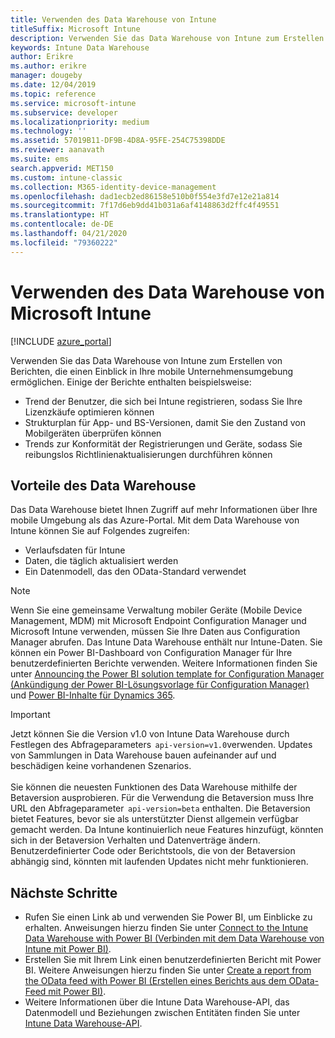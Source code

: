 ```yaml
---
title: Verwenden des Data Warehouse von Intune
titleSuffix: Microsoft Intune
description: Verwenden Sie das Data Warehouse von Intune zum Erstellen von Berichten, die einen Einblick in Ihre mobile Unternehmensumgebung ermöglichen.
keywords: Intune Data Warehouse
author: Erikre
ms.author: erikre
manager: dougeby
ms.date: 12/04/2019
ms.topic: reference
ms.service: microsoft-intune
ms.subservice: developer
ms.localizationpriority: medium
ms.technology: ''
ms.assetid: 57019B11-DF9B-4D8A-95FE-254C75398DDE
ms.reviewer: aanavath
ms.suite: ems
search.appverid: MET150
ms.custom: intune-classic
ms.collection: M365-identity-device-management
ms.openlocfilehash: dad1ecb2ed86158e510b0f554e3fd7e12e21a814
ms.sourcegitcommit: 7f17d6eb9dd41b031a6af4148863d2ffc4f49551
ms.translationtype: HT
ms.contentlocale: de-DE
ms.lasthandoff: 04/21/2020
ms.locfileid: "79360222"
---
```

# <a name="use-the-microsoft-intune-data-warehouse"></a>Verwenden des Data Warehouse von Microsoft Intune

[!INCLUDE [azure_portal](../includes/azure_portal.md)]

Verwenden Sie das Data Warehouse von Intune zum Erstellen von Berichten, die einen Einblick in Ihre mobile Unternehmensumgebung ermöglichen. Einige der Berichte enthalten beispielsweise:
- Trend der Benutzer, die sich bei Intune registrieren, sodass Sie Ihre Lizenzkäufe optimieren können
- Strukturplan für App- und BS-Versionen, damit Sie den Zustand von Mobilgeräten überprüfen können
- Trends zur Konformität der Registrierungen und Geräte, sodass Sie reibungslos Richtlinienaktualisierungen durchführen können

## <a name="data-warehouse-benefits"></a>Vorteile des Data Warehouse

Das Data Warehouse bietet Ihnen Zugriff auf mehr Informationen über Ihre mobile Umgebung als das Azure-Portal. Mit dem Data Warehouse von Intune können Sie auf Folgendes zugreifen:

- Verlaufsdaten für Intune
- Daten, die täglich aktualisiert werden
- Ein Datenmodell, das den OData-Standard verwendet

> [!Note]
> Wenn Sie eine gemeinsame Verwaltung mobiler Geräte (Mobile Device Management, MDM) mit Microsoft Endpoint Configuration Manager und Microsoft Intune verwenden, müssen Sie Ihre Daten aus Configuration Manager abrufen. Das Intune Data Warehouse enthält nur Intune-Daten. Sie können ein Power BI-Dashboard von Configuration Manager für Ihre benutzerdefinierten Berichte verwenden. Weitere Informationen finden Sie unter [Announcing the Power BI solution template for Configuration Manager (Ankündigung der Power BI-Lösungsvorlage für Configuration Manager)](https://powerbi.microsoft.com/blog/sccm-solution-template) und [Power BI-Inhalte für Dynamics 365](https://docs.microsoft.com/dynamics365/unified-operations/dev-itpro/analytics/power-bi-home-page).

> [!Important]  
> Jetzt können Sie die Version v1.0 von Intune Data Warehouse durch Festlegen des Abfrageparameters  `api-version=v1.0`verwenden. Updates von Sammlungen in Data Warehouse bauen aufeinander auf und beschädigen keine vorhandenen Szenarios.<br><br>
> Sie können die neuesten Funktionen des Data Warehouse mithilfe der Betaversion ausprobieren. Für die Verwendung die Betaversion muss Ihre URL den Abfrageparameter  `api-version=beta` enthalten. Die Betaversion bietet Features, bevor sie als unterstützter Dienst allgemein verfügbar gemacht werden. Da Intune kontinuierlich neue Features hinzufügt, könnten sich in der Betaversion Verhalten und Datenverträge ändern. Benutzerdefinierter Code oder Berichtstools, die von der Betaversion abhängig sind, könnten mit laufenden Updates nicht mehr funktionieren.

## <a name="next-steps"></a>Nächste Schritte

- Rufen Sie einen Link ab und verwenden Sie Power BI, um Einblicke zu erhalten. Anweisungen hierzu finden Sie unter [Connect to the Intune Data Warehouse with Power BI (Verbinden mit dem Data Warehouse von Intune mit Power BI)](reports-proc-get-a-link-powerbi.md).
- Erstellen Sie mit Ihrem Link einen benutzerdefinierten Bericht mit Power BI. Weitere Anweisungen hierzu finden Sie unter [Create a report from the OData feed with Power BI (Erstellen eines Berichts aus dem OData-Feed mit Power BI)](reports-proc-create-with-odata.md).
- Weitere Informationen über die Intune Data Warehouse-API, das Datenmodell und Beziehungen zwischen Entitäten<!-- , and an example of creating a custom client to retrieve data,--> finden Sie unter [Intune Data Warehouse-API](reports-nav-intune-data-warehouse.md).
